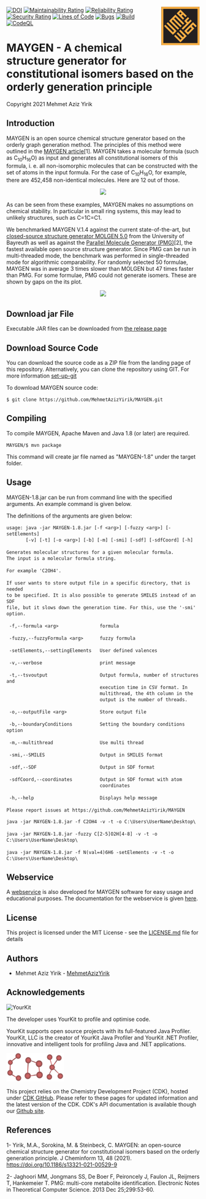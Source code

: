 <img src="docs/logo.png" alt="drawing" width="100" align = "right"/> [![DOI](https://zenodo.org/badge/359922963.svg)](https://zenodo.org/badge/latestdoi/359922963)
[![Maintainability Rating](https://sonarcloud.io/api/project_badges/measure?project=MehmetAzizYirik_MAYGEN&metric=sqale_rating)](https://sonarcloud.io/summary/overall?id=MehmetAzizYirik_MAYGEN)
[![Reliability Rating](https://sonarcloud.io/api/project_badges/measure?project=MehmetAzizYirik_MAYGEN&metric=reliability_rating)](https://sonarcloud.io/summary/overall?id=MehmetAzizYirik_MAYGEN)
[![Security Rating](https://sonarcloud.io/api/project_badges/measure?project=MehmetAzizYirik_MAYGEN&metric=security_rating)](https://sonarcloud.io/summary/overall?id=MehmetAzizYirik_MAYGEN)
[![Lines of Code](https://sonarcloud.io/api/project_badges/measure?project=MehmetAzizYirik_MAYGEN&metric=ncloc)](https://sonarcloud.io/summary/overall?id=MehmetAzizYirik_MAYGEN)
[![Bugs](https://sonarcloud.io/api/project_badges/measure?project=MehmetAzizYirik_MAYGEN&metric=bugs)](https://sonarcloud.io/summary/overall?id=MehmetAzizYirik_MAYGEN)
[![Build](https://github.com/MehmetAzizYirik/MAYGEN/actions/workflows/maven.yml/badge.svg)](https://github.com/MehmetAzizYirik/MAYGEN/actions/workflows/maven.yml)
[![CodeQL](https://github.com/MehmetAzizYirik/MAYGEN/actions/workflows/codeql-analysis.yml/badge.svg)](https://github.com/MehmetAzizYirik/MAYGEN/actions/workflows/codeql-analysis.yml)
# MAYGEN - A chemical structure generator for constitutional isomers based on the orderly generation principle

Copyright 2021 Mehmet Aziz Yirik

## Introduction

MAYGEN is an open source chemical structure generator based on the orderly graph generation method. The principles of this method were outlined in the [MAYGEN article](https://jcheminf.biomedcentral.com/articles/10.1186/s13321-021-00529-9)[1].
MAYGEN takes a molecular formula (such as C<sub>10</sub>H<sub>16</sub>O) as input and generates all constitutional isomers of this formula, i. e. all non-isomorphic molecules that can be constructed with the set of atoms in the input formula. For the case of C<sub>10</sub>H<sub>16</sub>O, for example, there are 452,458 non-identical molecules. Here are 12 out of those.

<p align="center">
  <img src=/resources/C10H16O.png />
</p>

As can be seen from these examples, MAYGEN makes no assumptions on chemical stability. In particular in small ring systems, this may lead to unlikely structures, such as C=1C=C1. 

We benchmarked MAYGEN V.1.4 against the current state-of-the-art, but [closed-source structure generator MOLGEN 5.0](http://www.molgen.de) from the University of Bayreuth as well as against the [Parallel Molecule Generator (PMG)](https://sourceforge.net/projects/pmgcoordination/)[2], the fastest available open source structure generator. Since PMG can be run in multi-threaded mode, the benchmark was performed in single-threaded mode for algorithmic comparability. For randomly selected 50 formulae, MAYGEN was in average 3 times slower than MOLGEN but 47 times faster than PMG. For some formulae, PMG could not generate isomers. These are shown by gaps on the its plot.

<p align="center">
  <img src=/resources/Benchmarking.png />
</p>

## Download jar File

Executable JAR files can be downloaded from [the release page](https://github.com/MehmetAzizYirik/MAYGEN/releases)

## Download Source Code

You can download the source code as a ZIP file from the landing page of this repository. 
Alternatively, you can clone the repository using GIT. For more information [set-up-git](https://help.github.com/articles/set-up-git/ )

To download MAYGEN source code:

```
$ git clone https://github.com/MehmetAzizYirik/MAYGEN.git
```
## Compiling

To compile MAYGEN, Apache Maven and Java 1.8 (or later) are required.
```
MAYGEN/$ mvn package
```
This command will create jar file named as "MAYGEN-1.8" under the target folder.

## Usage

MAYGEN-1.8.jar can be run from command line with the specified arguments. An example command is given below.

The definitions of the arguments are given below:

```
usage: java -jar MAYGEN-1.8.jar [-f <arg>] [-fuzzy <arg>] [-setElements]
       [-v] [-t] [-o <arg>] [-b] [-m] [-smi] [-sdf] [-sdfCoord] [-h]

Generates molecular structures for a given molecular formula.
The input is a molecular formula string.

For example 'C2OH4'.

If user wants to store output file in a specific directory, that is needed
to be specified. It is also possible to generate SMILES instead of an SDF
file, but it slows down the generation time. For this, use the '-smi'
option.

 -f,--formula <arg>               formula

 -fuzzy,--fuzzyFormula <arg>      fuzzy formula

 -setElements,--settingElements   User defined valences

 -v,--verbose                     print message

 -t,--tsvoutput                   Output formula, number of structures and
                                  execution time in CSV format. In
                                  multithread, the 4th column in the
                                  output is the number of threads.

 -o,--outputFile <arg>            Store output file

 -b,--boundaryConditions          Setting the boundary conditions option

 -m,--multithread                 Use multi thread

 -smi,--SMILES                    Output in SMILES format

 -sdf,--SDF                       Output in SDF format

 -sdfCoord,--coordinates          Output in SDF format with atom
                                  coordinates

 -h,--help                        Displays help message

Please report issues at https://github.com/MehmetAzizYirik/MAYGEN
```

```
java -jar MAYGEN-1.8.jar -f C2OH4 -v -t -o C:\Users\UserName\Desktop\

java -jar MAYGEN-1.8.jar -fuzzy C[2-5]O2H[4-8] -v -t -o C:\Users\UserName\Desktop\

java -jar MAYGEN-1.8.jar -f N(val=4)6H6 -setElements -v -t -o C:\Users\UserName\Desktop\
```
## Webservice

A [webservice](https://www.cheminfo.org/?viewURL=https%3A%2F%2Fcouch.cheminfo.org%2Fcheminfo-public%2F7cead2ae3da71090cb17baa3856ea38b%2Fview.json) is also developed for MAYGEN software for easy usage and educational purposes. The documentation for the webservice is given [here](https://maygen.cheminfo.org/documentation/static/index.html). 

## License
This project is licensed under the MIT License - see the [LICENSE.md](https://github.com/MehmetAzizYirik/MAYGEN/blob/master/LICENSE) file for details

## Authors

 - Mehmet Aziz Yirik - [MehmetAzizYirik](https://github.com/MehmetAzizYirik)
 
## Acknowledgements
![YourKit](https://camo.githubusercontent.com/97fa03cac759a772255b93c64ab1c9f76a103681/68747470733a2f2f7777772e796f75726b69742e636f6d2f696d616765732f796b6c6f676f2e706e67)

The developer uses YourKit to profile and optimise code.

YourKit supports open source projects with its full-featured Java Profiler. YourKit, LLC is the creator of YourKit Java Profiler and YourKit .NET Profiler, innovative and intelligent tools for profiling Java and .NET applications.

![cdk](https://github.com/MehmetAzizYirik/HMD/blob/master/cdk.png)

This project relies on the Chemistry Development Project (CDK), hosted under [CDK GitHub](http://cdk.github.io/). Please refer to these pages for updated information and the latest version of the CDK. CDK's API documentation is available though our [Github site](http://cdk.github.io/cdk/).

## References

1- Yirik, M.A., Sorokina, M. & Steinbeck, C. MAYGEN: an open-source chemical structure generator for constitutional isomers based on the orderly generation principle. J Cheminform 13, 48 (2021). https://doi.org/10.1186/s13321-021-00529-9

2- Jaghoori MM, Jongmans SS, De Boer F, Peironcely J, Faulon JL, Reijmers T, Hankemeier T. PMG: multi-core metabolite identification. Electronic Notes in Theoretical Computer Science. 2013 Dec 25;299:53-60.
  
  


